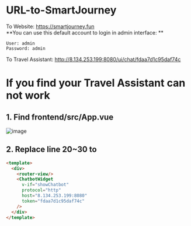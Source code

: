 # URL-to-SmartJourney
To Website: https://smartjourney.fun \
**You can use this default account to login in admin interface: **
```
User: admin
Password: admin
```

To Travel Assistant: http://8.134.253.199:8080/ui/chat/fdaa7d1c95daf74c

# If you find your Travel Assistant can not work
## 1. Find frontend/src/App.vue
![image](https://github.com/user-attachments/assets/b96332a4-c955-42c1-98a1-4c8dfb78f711)
## 2. Replace line 20~30 to
```html
<template>
  <div>
    <router-view/>
    <ChatbotWidget
      v-if="showChatbot"
      protocol="http"
      host="8.134.253.199:8080"
      token="fdaa7d1c95daf74c"
    />
  </div>
</template>
```
